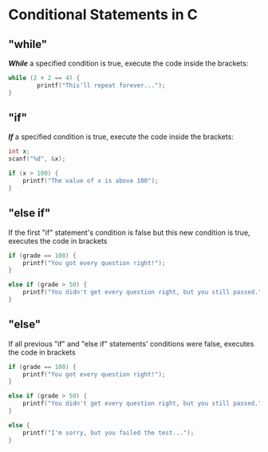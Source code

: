 
# Conditional Statements in C

## "while"

***While*** a specified condition is true, execute the code inside the brackets:

```c
while (2 + 2 == 4) {
        printf("This'll repeat forever...");
}
```

## "if"

***If*** a specified condition is true, execute the code inside the brackets:

```c
int x;
scanf("%d", &x);

if (x > 100) {
    printf("The value of x is above 100");
}
```

## "else if"

If the first "if" statement's condition is false but this new condition is true, executes the code in brackets

```c
if (grade == 100) {
    printf("You got every question right!");
}

else if (grade > 50) {
    printf("You didn't get every question right, but you still passed.");
}
```

## "else"

If all previous "if" and "else if" statements' conditions were false, executes the code in brackets

```c
if (grade == 100) {
    printf("You got every question right!");
}

else if (grade > 50) {
    printf("You didn't get every question right, but you still passed.");
}

else {
    printf("I'm sorry, but you failed the test...");
}
```